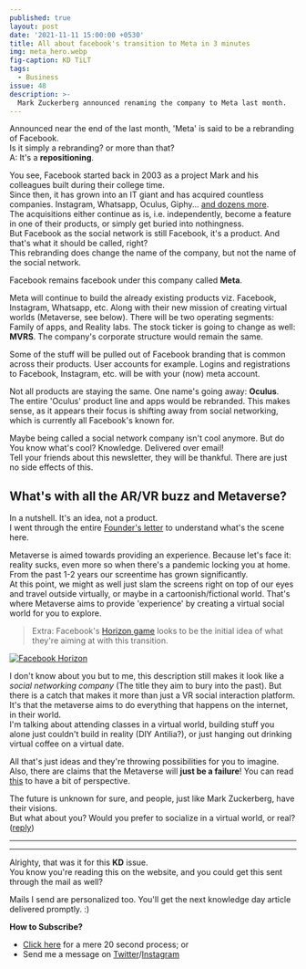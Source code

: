 ```yaml
---
published: true
layout: post
date: '2021-11-11 15:00:00 +0530'
title: All about facebook's transition to Meta in 3 minutes
img: meta_hero.webp
fig-caption: KD TiLT
tags:
  - Business
issue: 48
description: >-
  Mark Zuckerberg announced renaming the company to Meta last month.
---
```


Announced near the end of the last month, 'Meta' is said to be a rebranding of Facebook.  
Is it simply a rebranding? or more than that?  
A: It's a **repositioning**.  

You see, Facebook started back in 2003 as a project Mark and his colleagues built during their college time.  
Since then, it has grown into an IT giant and has acquired countless companies. Instagram, Whatsapp, Oculus, Giphy... [and dozens more](https://www.techwyse.com/blog/wp-content/themes/blog-v4/images/72-Facebook-Acquisitions-infographics-min.jpg).  
The acquisitions either continue as is, i.e. independently, become a feature in one of their products, or simply get buried into nothingness.  
But Facebook as the social network is still Facebook, it's a product. And that's what it should be called, right?  
This rebranding does change the name of the company, but not the name of the social network.

Facebook remains facebook under this company called **Meta**.  

Meta will continue to build the already existing products viz. Facebook, Instagram, Whatsapp, etc. Along with their new mission of creating virtual worlds (Metaverse, see below). There will be two operating segments: Family of apps, and Reality labs. The stock ticker is going to change as well: **MVRS**. The company's corporate structure would remain the same.  

Some of the stuff will be pulled out of Facebook branding that is common across their products. User accounts for example. Logins and registrations to Facebook, Instagram, etc. will be with your (now) meta account.

Not all products are staying the same. One name's going away: **Oculus**.  
The entire 'Oculus' product line and apps would be rebranded. This makes sense, as it appears their focus is shifting away from social networking, which is currently all Facebook's known for.  

Maybe being called a social network company isn't cool anymore. But do You know what's cool? Knowledge. Delivered over email!  
Tell your friends about this newsletter, they will be thankful. There are just no side effects of this.

## What's with all the AR/VR buzz and Metaverse?
In a nutshell. It's an idea, not a product.  
I went through the entire [Founder's letter](https://about.fb.com/news/2021/10/founders-letter/) to understand what's the scene here. 

Metaverse is aimed towards providing an experience. Because let's face it: reality sucks, even more so when there's a pandemic locking you at home.   
From the past 1-2 years our screentime has grown significantly.  
At this point, we might as well just slam the screens right on top of our eyes and travel outside virtually, or maybe in a cartoonish/fictional world. That's where Metaverse aims to provide 'experience' by creating a virtual social world for you to explore.   

> Extra: Facebook's [Horizon game](https://www.oculus.com/facebook-horizon/) looks to be the initial idea of what they're aiming at with this transition.  

[![Facebook Horizon](https://scontent.fjai5-1.fna.fbcdn.net/v/t39.8562-6/248529590_975373873051869_1975661116868729595_n.jpg?_nc_cat=104&ccb=1-5&_nc_sid=6825c5&_nc_ohc=2ixAUZaPc6cAX-d-PDO&_nc_ht=scontent.fjai5-1.fna&oh=13a032035341abeb424a2f22463ea667&oe=6193389C)](https://www.oculus.com/facebook-horizon/)

I don't know about you but to me, this description still makes it look like a _social networking company_ (The title they aim to bury into the past). But there is a catch that makes it more than just a VR social interaction platform. It's that the metaverse aims to do everything that happens on the internet, in their world.  
I'm talking about attending classes in a virtual world, building stuff you alone just couldn't build in reality (DIY Antilia?), or just hanging out drinking virtual coffee on a virtual date.  

All that's just ideas and they're throwing possibilities for you to imagine. Also, there are claims that the Metaverse will **just be a failure**! You can read [this](https://nymag.com/intelligencer/2021/11/why-facebooks-metaverse-is-dead-on-arrival.html) to have a bit of perspective.  

The future is unknown for sure, and people, just like Mark Zuckerberg, have their visions.  
But what about you? Would you prefer to socialize in a virtual world, or real? ([reply](mailto:knowledgeday@protonmail.com?subject=KD%20question%20response&body=I%20would%20prefer%20to%20socialize%20in%20a%20.....%20%5Bvirtual%20world%5D%2C%20or%20%5Breal%20world%5D))  

------
------

Alrighty, that was it for this **KD** issue.   
You know you're reading this on the website, and you could get this sent through the mail as well?  

Mails I send are personalized too. You'll get the next knowledge day article delivered promptly. :)  

**How to Subscribe?**  
- [Click here](https://knowledgeday.in/signup/) for a mere 20 second process; or  
- Send me a message on [Twitter](https://twitter.com/knowledgedaynl)/[Instagram](http://instagram.com/knowledgedaynl)  
